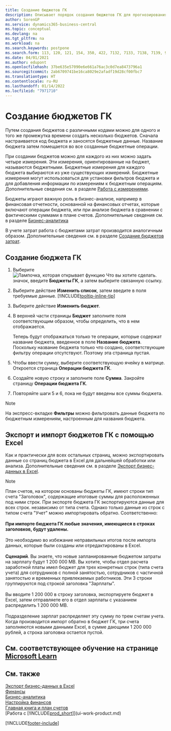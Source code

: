 ```yaml
---
title: Создание бюджетов ГК
description: Описывает порядок создания бюджетов ГК для прогнозирования различных финансовых действий и назначения измерений для целей бизнес-анализа.
author: SorenGP
ms.service: dynamics365-business-central
ms.topic: conceptual
ms.devlang: na
ms.tgt_pltfrm: na
ms.workload: na
ms.search.keywords: postpone
ms.search.form: 113, 120, 121, 154, 350, 422, 7132, 7133, 7138, 7139, 9203, 9219, 9239, 9373, 9374
ms.date: 04/01/2021
ms.author: edupont
ms.openlocfilehash: 37be635e57090e6e661a76ac3c0d7ea8473796a1
ms.sourcegitcommit: 2ab6709741be16ca8029e2afadf19d28cf00fbc7
ms.translationtype: HT
ms.contentlocale: ru-RU
ms.lasthandoff: 01/14/2022
ms.locfileid: "7971710"
---
```

# <a name="create-gl-budgets"></a>Создание бюджетов ГК

Путем создания бюджетов с различными кодами можно для одного и того же промежутка времени создать несколько бюджетов. Сначала настраивается код бюджета и заносятся бюджетные данные. Название бюджета затем помещается во все созданные бюджетные операции.  

При создании бюджетов можно для каждого из них можно задать четыре измерения. Эти измерения, ориентированные на бюджет, называются бюджетными. Бюджетные измерения для каждого бюджета выбираются из уже существующих измерений. Бюджетные измерения могут использоваться для установки фильтров бюджета и для добавления информации по измерениям к бюджетным операциям. Дополнительные сведения см. в разделе [Работа с измерениями](finance-dimensions.md).

Бюджеты играют важную роль в бизнес-анализе, например в финансовая отчетности, основанной на финансовых отчетах, которые включают операции бюджета, или при анализе бюджета в сравнении с фактическими суммами в плане счетов. Дополнительные сведения см. в разделе [Бизнес-аналитика](bi.md)

В учете затрат работа с бюджетами затрат производится аналогичным образом. Дополнительные сведения см. в разделе [Создание бюджетов затрат](finance-create-cost-budgets.md).  

## <a name="to-create-a-new-gl-budget"></a>Создание бюджета ГК

1. Выберите ![Лампочка, которая открывает функцию Что вы хотите сделать.](media/ui-search/search_small.png "Что вы хотите сделать") значок, введите **Бюджеты ГК**, а затем выберите связанную ссылку.  
2. Выберите действие **Изменить список**, затем введите в поля требуемые данные. [!INCLUDE[tooltip-inline-tip](includes/tooltip-inline-tip_md.md)]  
3. Выберите действие **Изменить бюджет**.
4. В верхней части страницы **Бюджет** заполните поля соответствующим образом, чтобы определить, что в нем отображается.  

    Теперь будут отображаться только те операции, которые содержат название бюджета, введенное в поле **Название бюджета**. Поскольку название бюджета только что создано, соответствующие фильтру операции отсутствуют. Поэтому эта страница пустая.  
5. Чтобы ввести сумму, выберите соответствующую ячейку в матрице. Откроется страница **Операции бюджета ГК**.  
6. Создайте новую строку и заполните поле **Сумма**. Закройте страницу **Операции бюджета ГК**.  
7. Повторяйте шаги 5 и 6, пока не будут введены все суммы бюджета.  

> [!NOTE]  
> На экспресс-вкладке **Фильтры** можно фильтровать данные бюджета по бюджетным измерениям, настроенным для названия бюджета.

## <a name="exporting-and-importing-gl-budgets-with-excel"></a>Экспорт и импорт бюджетов ГК с помощью Excel

Как и практически для всех остальных страниц, можно экспортировать данные со страниц бюджета в Excel для дальнейшей обработки или анализа. Дополнительные сведения см. в разделе [Экспорт бизнес-данных в Excel](about-export-data.md).

> [!NOTE]
> План счетов, на котором основаны бюджеты ГК, имеют строки тип счета "Заголовок", содержащие итоговые суммы для расположенных под ними строк. При экспорте бюджета ГК экспортируются данные для всех строк. независимо от типа счета. Однако только данные из строк с типом счета "Учет" можно импортировать обратно. Соответственно: <br /><br /> **При импорте бюджета ГК любые значения, имеющиеся в строках заголовков, будут удалены.** <br /><br /> Это необходимо во избежание неправильных итогов после импорта данных, которые были созданы или отредактированы в Excel.<br /><br /> **Сценарий**. Вы знаете, что новые запланированные бюджетом затраты на зарплату будут 1 200 000 МВ. Вы хотите, чтобы отдел расчета заработной платы имел бюджет для трех конкретных строк (типа счета учета) для сотрудников с полной занятостью, сотрудников с частичной занятостью и временных привлекаемых работников. Эти 3 строки группируются под строкой заголовка "Зарплаты".<br /><br />Вы вводите 1 200 000 в строку заголовка, экспортируете бюджет в Excel, затем отправляете его в отдел зарплаты с указанием распределить 1 200 000 МВ.<br /><br /> Подразделение зарплат распределяет эту сумму по трем счетам учета. Когда производится импорт обратно в бюджет ГК, три счета заполняются новыми данными Excel, в сумме дающими 1 200 000 рублей, а строка заголовка остается пустой.

## <a name="see-related-training-at-microsoft-learn"></a>См. соответствующее обучение на странице [Microsoft Learn](/learn/modules/budgets-exchange-rates-dynamics-365-business-central/index)

## <a name="see-also"></a>См. также

[Экспорт бизнес-данных в Excel](about-export-data.md)  
[Финансы](finance.md)  
[Бизнес-аналитика](bi.md)  
[Настройка финансов](finance-setup-finance.md)  
[Главная книга и план счетов](finance-general-ledger.md)  
[Работа с [!INCLUDE[prod_short](includes/prod_short.md)]](ui-work-product.md)  


[!INCLUDE[footer-include](includes/footer-banner.md)]